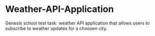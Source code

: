 # Weather-API-Application
Genesis school test task: weather API application that allows users to subscribe to weather updates for a choosen city.
